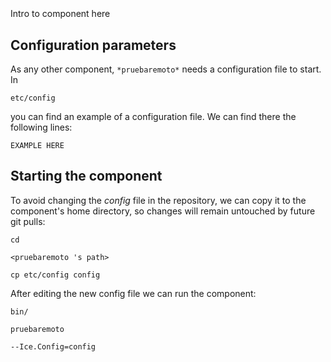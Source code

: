 ```
```
#
``` pruebaremoto
```
Intro to component here


## Configuration parameters
As any other component,
``` *pruebaremoto* ```
needs a configuration file to start. In

    etc/config

you can find an example of a configuration file. We can find there the following lines:

    EXAMPLE HERE

    
## Starting the component
To avoid changing the *config* file in the repository, we can copy it to the component's home directory, so changes will remain untouched by future git pulls:

    cd

``` <pruebaremoto 's path> ```

    cp etc/config config
    
After editing the new config file we can run the component:

    bin/

```pruebaremoto ```

    --Ice.Config=config
